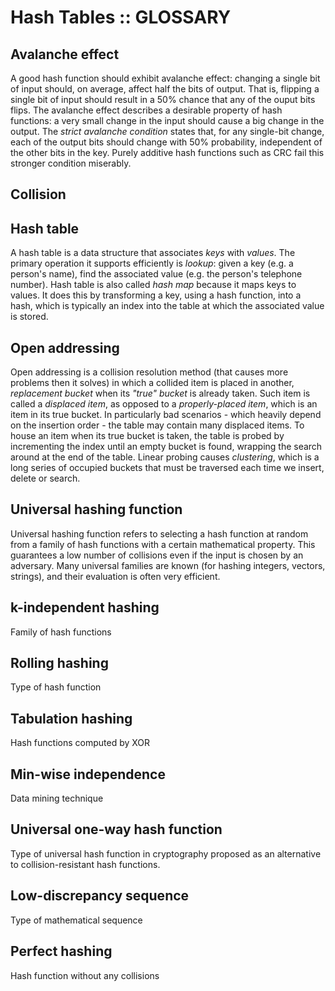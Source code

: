 # Hash Tables :: GLOSSARY

## Avalanche effect
A good hash function should exhibit avalanche effect: changing a single bit of input should, on average, affect half the bits of output. That is, flipping a single bit of input should result in a 50% chance that any of the ouput bits flips. The avalanche effect describes a desirable property of hash functions: a very small change in the input should cause a big change in the output. The *strict avalanche condition* states that, for any single-bit change, each of the output bits should change with 50% probability, independent of the other bits in the key. Purely additive hash functions such as CRC fail this stronger condition miserably.

## Collision


## Hash table
A hash table is a data structure that associates *keys* with *values*. The primary operation it supports efficiently is *lookup*: given a key (e.g. a person's name), find the associated value (e.g. the person's telephone number). Hash table is also called *hash map* because it maps keys to values. It does this by transforming a key, using a hash function, into a hash, which is typically an index into the table at which the associated value is stored.

## Open addressing
Open addressing is a collision resolution method (that causes more problems then it solves) in which a collided item is placed in another, *replacement bucket* when its *"true" bucket* is already taken. Such item is called a *displaced item*, as opposed to a *properly-placed item*, which is an item in its true bucket. In particularly bad scenarios - which heavily depend on the insertion order - the table may contain many displaced items. To house an item when its true bucket is taken, the table is probed by incrementing the index until an empty bucket is found, wrapping the search around at the end of the table. Linear probing causes *clustering*, which is a long series of occupied buckets that must be traversed each time we insert, delete or search.

## Universal hashing function
Universal hashing function refers to selecting a hash function at random from a family of hash functions with a certain mathematical property. This guarantees a low number of collisions even if the input is chosen by an adversary. Many universal families are known (for hashing integers, vectors, strings), and their evaluation is often very efficient.


## k-independent hashing
Family of hash functions

## Rolling hashing
Type of hash function

## Tabulation hashing
Hash functions computed by XOR

## Min-wise independence
Data mining technique

## Universal one-way hash function
Type of universal hash function in cryptography proposed as an alternative to collision-resistant hash functions.

## Low-discrepancy sequence
Type of mathematical sequence

## Perfect hashing
Hash function without any collisions
